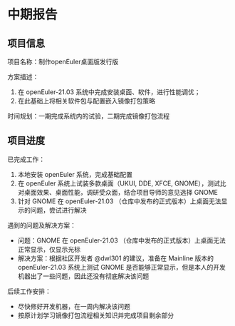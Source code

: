 # 中期报告

<!--上传时请将文件命名为：姓名+项目编号-->

## 项目信息

项目名称：制作openEuler桌面版发行版

方案描述：

1. 在 openEuler-21.03 系统中完成安装桌面、软件，进行性能调优；
2. 在此基础上将相关软件包与配置嵌入镜像打包策略

时间规划：一期完成系统内的试验，二期完成镜像打包流程

## 项目进度

已完成工作：<!--根据原定方案和时间规划，描述当前已有的工作成果-->

1. 本地安装 openEuler 系统，完成基础配置
2. 在 openEuler 系统上试装多款桌面（UKUI, DDE, XFCE, GNOME），测试比对桌面效果、桌面性能，调研受众面，结合项目导师的意见选择 GNOME
3. 针对 GNOME 在 openEuler-21.03 （仓库中发布的正式版本）上桌面无法显示的问题，尝试进行解决

遇到的问题及解决方案：<!--可以侧重描述总结与心得-->

- 问题：GNOME 在 openEuler-21.03 （仓库中发布的正式版本）上桌面无法正常显示，仅显示光标
- 解决方案：根据社区开发者 @dwl301 的建议，准备在 Mainline 版本的 openEuler-21.03 系统上测试 GNOME 是否能够正常显示，但是本人的开发机器出了一些问题，因此还没有彻底解决该问题

后续工作安排：<!--描述是否需要调整工作计划等-->

- 尽快修好开发机器，在一周内解决该问题
- 按原计划学习镜像打包流程相关知识并完成项目剩余部分

<!--Tips: 鼓励学生在模板的基础上提供更加丰富的内容:)-->
